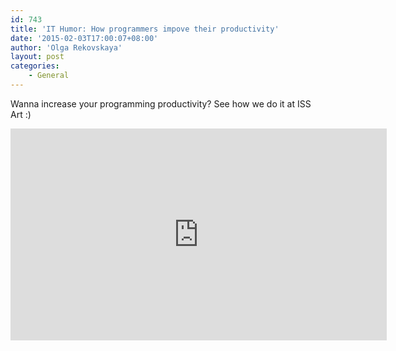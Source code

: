 ```yaml
---
id: 743
title: 'IT Humor: How programmers impove their productivity'
date: '2015-02-03T17:00:07+08:00'
author: 'Olga Rekovskaya'
layout: post
categories:
    - General
---
```


Wanna increase your programming productivity? See how we do it at ISS Art :)

<iframe allowfullscreen="" frameborder="0" height="339" src="https://www.youtube.com/embed/QnXboyebCyE?feature=oembed" width="602"></iframe>